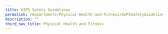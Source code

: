 ```yaml
---
title: AIPS Safety Guidelines
permalink: /departments/Physical-Health-and-Fitness/AIPSSafetyGuidelines/
description: ""
third_nav_title: Physical Health and Fitness
---
```

